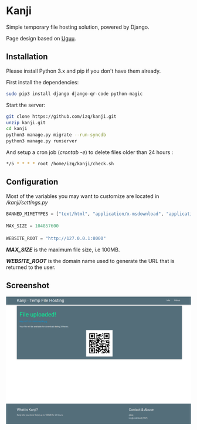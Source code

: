 # Kanji
Simple temporary file hosting solution, powered by Django.

Page design based on [Uguu](https://github.com/nokonoko/uguu).

## Installation

Please install Python 3.x and pip if you don't have them already.

First install the dependencies:
```bash
sudo pip3 install django django-qr-code python-magic
```
Start the server:
```bash
git clone https://github.com/izq/kanji.git
unzip kanji.git
cd kanji
python3 manage.py migrate --run-syncdb
python3 manage.py runserver
```
And setup a cron job (_crontab -e_) to delete files older than 24 hours :
```bash
*/5 * * * * root /home/izq/kanji/check.sh
```

## Configuration
Most of the variables you may want to customize are located in _/kanji/settings.py_
```python
BANNED_MIMETYPES = ["text/html", "application/x-msdownload", "application/x-ms-installer", "application/x-elf"]

MAX_SIZE = 104857600

WEBSITE_ROOT = "http://127.0.0.1:8000"
```
**_MAX_SIZE_** is the maximum file size, i.e 100MB.

**_WEBSITE_ROOT_** is the domain name used to generate the URL that is returned to the user.

## Screenshot
![Screenshot](https://raw.githubusercontent.com/izq/kanji/master/screenshot.png)
